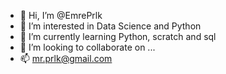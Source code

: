 - 👋 Hi, I’m @EmrePrlk
- 👀 I’m interested in Data Science and Python
- 🌱 I’m currently learning Python, scratch and sql
- 💞️ I’m looking to collaborate on ...
- 📫 mr.prlk@gmail.com

<!---
EmrePrlk/EmrePrlk is a ✨ special ✨ repository because its `README.md` (this file) appears on your GitHub profile.
You can click the Preview link to take a look at your changes.
--->
